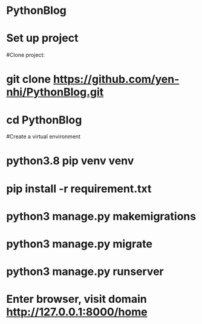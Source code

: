 # PythonBlog
# Set up project
  #Clone project:
  # git clone https://github.com/yen-nhi/PythonBlog.git
  
  # cd PythonBlog
 
  #Create a virtual environment
  # python3.8 pip venv venv
 
  # pip install -r requirement.txt
  # python3 manage.py makemigrations
  # python3 manage.py migrate
  # python3 manage.py runserver

# Enter browser, visit domain http://127.0.0.1:8000/home

